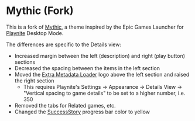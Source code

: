 # Mythic (Fork)
This is a fork of [Mythic](https://github.com/darklinkpower/Mythic), a theme inspired by the Epic Games Launcher for [Playnite](https://github.com/JosefNemec/Playnite) Desktop Mode.

The differences are specific to the Details view:
* Increased margin between the left (description) and right (play button) sections
* Decreased the spacing between the items in the left section
* Moved the [Extra Metadata Loader](https://playnite.link/addons.html#ExtraMetadataLoader_705fdbca-e1fc-4004-b839-1d040b8b4429) logo above the left section and raised the right section
  * This requires Playnite's Settings -> Appearance -> Details View -> "Vertical spacing to game details" to be set to a higher number, i.e. 350
* Removed the tabs for Related games, etc.
* Changed the [SuccessStory](https://github.com/Lacro59/playnite-successstory-plugin) progress bar color to yellow